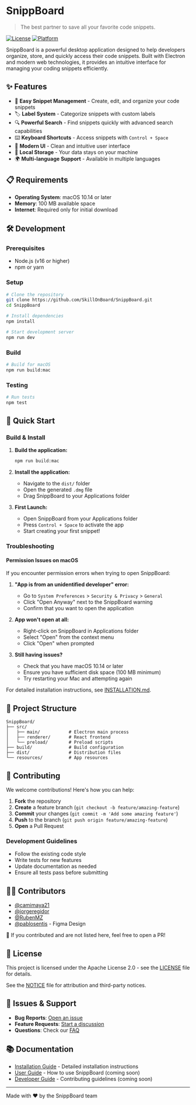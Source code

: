 # SnippBoard

> The best partner to save all your favorite code snippets.

[![License](https://img.shields.io/badge/License-Apache%202.0-blue.svg)](https://opensource.org/licenses/Apache-2.0)
[![Platform](https://img.shields.io/badge/Platform-macOS-lightgrey.svg)](https://www.apple.com/macos/)

SnippBoard is a powerful desktop application designed to help developers organize, store, and quickly access their code snippets. Built with Electron and modern web technologies, it provides an intuitive interface for managing your coding snippets efficiently.

## ✨ Features

- 📝 **Easy Snippet Management** - Create, edit, and organize your code snippets
- 🏷️ **Label System** - Categorize snippets with custom labels
- 🔍 **Powerful Search** - Find snippets quickly with advanced search capabilities
- ⌨️ **Keyboard Shortcuts** - Access snippets with `Control + Space`
- 🎨 **Modern UI** - Clean and intuitive user interface
- 💾 **Local Storage** - Your data stays on your machine
- 🌍 **Multi-language Support** - Available in multiple languages

## 📋 Requirements

- **Operating System**: macOS 10.14 or later
- **Memory**: 100 MB available space
- **Internet**: Required only for initial download

## 🛠 Development

### Prerequisites

- Node.js (v16 or higher)
- npm or yarn

### Setup

```bash
# Clone the repository
git clone https://github.com/SkillOnBoard/SnippBoard.git
cd SnippBoard

# Install dependencies
npm install

# Start development server
npm run dev
```

### Build

```bash
# Build for macOS
npm run build:mac
```

### Testing

```bash
# Run tests
npm test
```
## 🚀 Quick Start

### Build & Install

1. **Build the application:**
   ```bash
   npm run build:mac
   ```

2. **Install the application:**
   - Navigate to the `dist/` folder
   - Open the generated `.dmg` file
   - Drag SnippBoard to your Applications folder

3. **First Launch:**
   - Open SnippBoard from your Applications folder
   - Press `Control + Space` to activate the app
   - Start creating your first snippet!

### Troubleshooting

#### Permission Issues on macOS

If you encounter permission errors when trying to open SnippBoard:

1. **"App is from an unidentified developer" error:**
   - Go to `System Preferences` > `Security & Privacy` > `General`
   - Click "Open Anyway" next to the SnippBoard warning
   - Confirm that you want to open the application

2. **App won't open at all:**
   - Right-click on SnippBoard in Applications folder
   - Select "Open" from the context menu
   - Click "Open" when prompted

3. **Still having issues?**
   - Check that you have macOS 10.14 or later
   - Ensure you have sufficient disk space (100 MB minimum)
   - Try restarting your Mac and attempting again

For detailed installation instructions, see [INSTALLATION.md](INSTALLATION.md).

## 📁 Project Structure

```
SnippBoard/
├── src/
│   ├── main/           # Electron main process
│   ├── renderer/       # React frontend
│   └── preload/        # Preload scripts
├── build/              # Build configuration
├── dist/               # Distribution files
└── resources/          # App resources
```

## 🤝 Contributing

We welcome contributions! Here's how you can help:

1. **Fork** the repository
2. **Create** a feature branch (`git checkout -b feature/amazing-feature`)
3. **Commit** your changes (`git commit -m 'Add some amazing feature'`)
4. **Push** to the branch (`git push origin feature/amazing-feature`)
5. **Open** a Pull Request

### Development Guidelines

- Follow the existing code style
- Write tests for new features
- Update documentation as needed
- Ensure all tests pass before submitting

## 🧑‍💻 Contributors

- [@camimaya21](https://github.com/camimaya21)
- [@jorgeregidor](https://github.com/jorgeregidor)
- [@RubenMZ](https://github.com/RubenMZ)
- [@pablosentis]() - Figma Design

🔗 If you contributed and are not listed here, feel free to open a PR!

## 📄 License

This project is licensed under the Apache License 2.0 - see the [LICENSE](LICENSE) file for details.

See the [NOTICE](NOTICE) file for attribution and third-party notices.

## 🐛 Issues & Support

- **Bug Reports**: [Open an issue](https://github.com/SkillOnBoard/SnippBoard/issues)
- **Feature Requests**: [Start a discussion](https://github.com/SkillOnBoard/SnippBoard/discussions)
- **Questions**: Check our [FAQ](https://github.com/SkillOnBoard/SnippBoard/discussions/categories/q-a)

## 📚 Documentation

- [Installation Guide](INSTALLATION.md) - Detailed installation instructions
- [User Guide](docs/USER_GUIDE.md) - How to use SnippBoard (coming soon)
- [Developer Guide](docs/DEVELOPER_GUIDE.md) - Contributing guidelines (coming soon)

---

Made with ❤️ by the SnippBoard team
